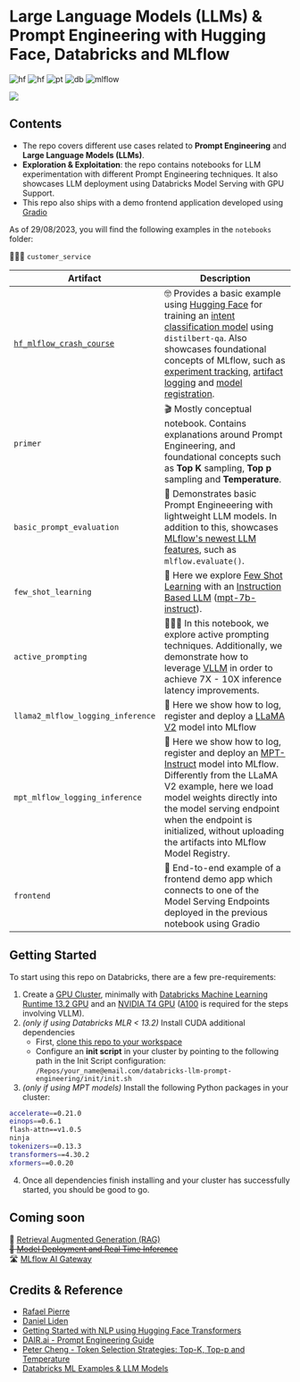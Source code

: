 # Large Language Models (LLMs) & Prompt Engineering with Hugging Face, Databricks and MLflow

![hf](https://img.shields.io/badge/%F0%9F%A4%97%20Hugging%20Face-MPT-red?style=for-the-badge) ![hf](https://img.shields.io/badge/%F0%9F%A4%97%20Hugging%20Face-LLAMA2-Blue?style=for-the-badge) ![pt](https://img.shields.io/badge/PyTorch-EE4C2C?style=for-the-badge&logo=pytorch&logoColor=white) ![db](https://camo.githubusercontent.com/bf9d06ea392c793c80e66ab19c3ef8a86cf9287ab2aa8fc7b2662d8cdcb7c8c0/68747470733a2f2f696d672e736869656c64732e696f2f62616467652f44617461627269636b732d4646333632312e7376673f7374796c653d666f722d7468652d6261646765266c6f676f3d44617461627269636b73266c6f676f436f6c6f723d7768697465) ![mlflow](https://img.shields.io/badge/mlflow-%23d9ead3.svg?style=for-the-badge&logo=numpy&logoColor=blue)

<img src="https://github.com/rafaelvp-db/databricks-llm-workshop/blob/main/img/header.png?raw=true" />

## Contents

* The repo covers different use cases related to **Prompt Engineering** and **Large Language Models (LLMs)**.
* **Exploration & Exploitation**: the repo contains notebooks for LLM experimentation with different Prompt Engineering techniques. It also showcases LLM deployment using Databricks Model Serving with GPU Support.
* This repo also ships with a demo frontend application developed using [Gradio](https://www.gradio.app/)

As of 29/08/2023, you will find the following examples in the `notebooks` folder:

🙋🏻‍♂️ `customer_service`

| Artifact            | Description                                                                                                                                                                                                                                                                                                                                                                                                                                                                                        |
|---------------------------------|----------------------------------------------------------------------------------------------------------------------------------------------------------------------------------------------------------------------------------------------------------------------------------------------------------------------------------------------------------------------------------------------------------------------------------------------------------------------------------------------------|
| [`hf_mlflow_crash_course`](https://github.com/rafaelvp-db/databricks-llm-prompt-engineering/blob/main/notebooks/customer_service/00_hf_mlflow_crash_course.py)   | 🤓 Provides a basic example using [Hugging Face](https://huggingface.co/) for training an [intent classification model](https://research.aimultiple.com/intent-classification/) using `distilbert-qa`. Also showcases foundational concepts of MLflow, such as [experiment tracking](https://mlflow.org/docs/latest/tracking.html), [artifact logging](https://mlflow.org/docs/latest/python_api/mlflow.artifacts.html) and [model registration](https://mlflow.org/docs/latest/model-registry.html). |
| `primer`                   | 🎬 Mostly conceptual notebook. Contains explanations around Prompt Engineering, and foundational concepts such as **Top K** sampling, **Top p** sampling and **Temperature**.                                                                                                                                                                                                                                                                                                                         |
| `basic_prompt_evaluation`            | 🧪  Demonstrates basic Prompt Engineeering with lightweight LLM models. In addition to this, showcases [MLflow's newest LLM features](https://www.databricks.com/blog/announcing-mlflow-24-llmops-tools-robust-model-evaluation), such as `mlflow.evaluate()`.                                                                                                                                                                                                                                         |
| `few_shot_learning`        | 💉 Here we explore [Few Shot Learning](https://blog.paperspace.com/few-shot-learning/) with an [Instruction Based LLM](https://blog.gopenai.com/an-introduction-to-base-and-instruction-tuned-large-language-models-8de102c785a6) ([mpt-7b-instruct](https://huggingface.co/mosaicml/mpt-7b-instruct)).                                                                                                                                                                                               |
| `active_prompting`       | 🏃🏻‍♂️ In this notebook, we explore active prompting techniques. Additionally, we demonstrate how to leverage [VLLM](https://vllm.readthedocs.io/en/latest/) in order to achieve 7X - 10X inference latency improvements.                                                                                                                                                                                                                                                                                  |
| `llama2_mlflow_logging_inference`       | 🚀 Here we show how to log, register and deploy a [LLaMA V2](https://huggingface.co/docs/transformers/main/model_doc/llama2) model into MLflow                                                                                                                                                                                                                                                                                  |
| `mpt_mlflow_logging_inference`       | 🚀 Here we show how to log, register and deploy an [MPT-Instruct](https://huggingface.co/docs/transformers/main/model_doc/mpt) model into MLflow. Differently from the LLaMA V2 example, here we load model weights directly into the model serving endpoint when the endpoint is initialized, without uploading the artifacts into MLflow Model Registry.                                                                                                                                                                                                                                                                                  |
| `frontend`       | 🎨 End-to-end example of a frontend demo app which connects to one of the Model Serving Endpoints deployed in the previous notebook using Gradio                                                                                                                                                                                                                                                                                  |


## Getting Started

To start using this repo on Databricks, there are a few pre-requirements:

1. Create a [GPU Cluster](https://learn.microsoft.com/en-us/azure/databricks/clusters/gpu), minimally with [Databricks Machine Learning Runtime 13.2 GPU](https://docs.databricks.com/en/release-notes/runtime/13.2ml.html) and an [NVIDIA T4 GPU](https://www.nvidia.com/en-us/data-center/tesla-t4/) ([A100](https://www.nvidia.com/en-us/data-center/a100/) is required for the steps involving VLLM).
2. *(only if using Databricks MLR < 13.2)* Install CUDA additional dependencies
   * First, [clone this repo to your workspace](https://docs.databricks.com/en/repos/index.html)
   * Configure an **init script** in your cluster by pointing to the following path in the Init Script configuration: `/Repos/your_name@email.com/databricks-llm-prompt-engineering/init/init.sh`
4. *(only if using MPT models)* Install the following Python packages in your cluster:
```bash
accelerate==0.21.0
einops==0.6.1
flash-attn==v1.0.5
ninja
tokenizers==0.13.3
transformers==4.30.2
xformers==0.0.20
```
4. Once all dependencies finish installing and your cluster has successfully started, you should be good to go.
   
## Coming soon

🔎 [Retrieval Augmented Generation (RAG)](https://www.promptingguide.ai/techniques/rag)
<br/>
~~🚀 [Model Deployment and Real Time Inference](https://docs.databricks.com/en/machine-learning/model-serving/index.html)~~
<br/>
🛣️ [MLflow AI Gateway](https://mlflow.org/docs/latest/gateway/index.html)

## Credits & Reference

* [Rafael Pierre](https://github.com/rafaelvp-db)
* [Daniel Liden](https://github.com/djliden)
* [Getting Started with NLP using Hugging Face Transformers](https://www.databricks.com/blog/2023/02/06/getting-started-nlp-using-hugging-face-transformers-pipelines.html)
* [DAIR.ai - Prompt Engineering Guide](https://www.promptingguide.ai/)
* [Peter Cheng - Token Selection Strategies: Top-K, Top-p and Temperature](https://peterchng.com/blog/2023/05/02/token-selection-strategies-top-k-top-p-and-temperature/)
* [Databricks ML Examples & LLM Models](https://github.com/databricks/databricks-ml-examples)
